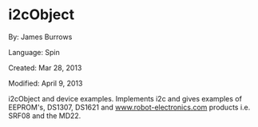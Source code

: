 # i2cObject

By: James Burrows

Language: Spin

Created: Mar 28, 2013

Modified: April 9, 2013

i2cObject and device examples. Implements i2c and gives examples of EEPROM's, DS1307, DS1621 and www.robot-electronics.com products i.e. SRF08 and the MD22.
